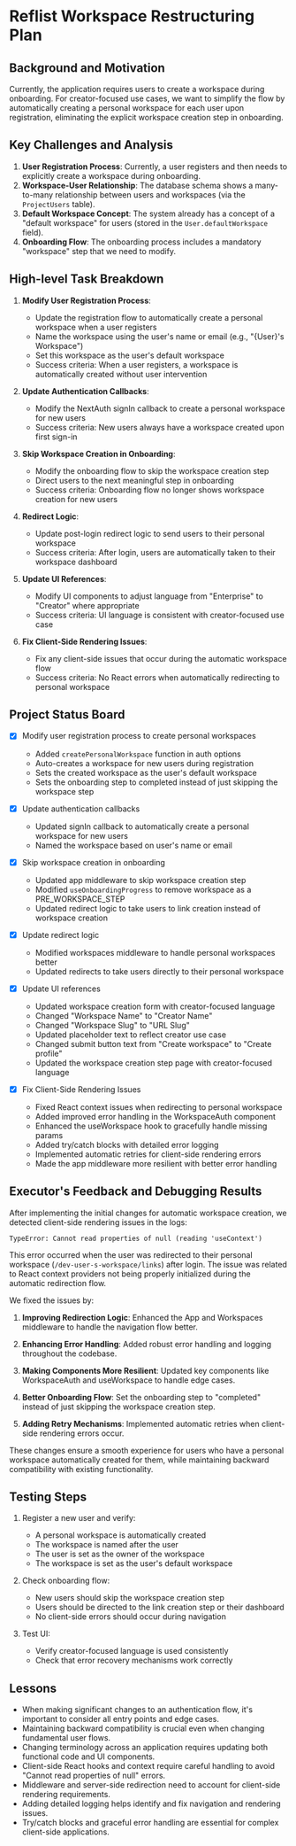 # Reflist Workspace Restructuring Plan

## Background and Motivation

Currently, the application requires users to create a workspace during onboarding. For creator-focused use cases, we want to simplify the flow by automatically creating a personal workspace for each user upon registration, eliminating the explicit workspace creation step in onboarding.

## Key Challenges and Analysis

1. **User Registration Process**: Currently, a user registers and then needs to explicitly create a workspace during onboarding.
2. **Workspace-User Relationship**: The database schema shows a many-to-many relationship between users and workspaces (via the `ProjectUsers` table).
3. **Default Workspace Concept**: The system already has a concept of a "default workspace" for users (stored in the `User.defaultWorkspace` field).
4. **Onboarding Flow**: The onboarding process includes a mandatory "workspace" step that we need to modify.

## High-level Task Breakdown

1. **Modify User Registration Process**:
   - Update the registration flow to automatically create a personal workspace when a user registers
   - Name the workspace using the user's name or email (e.g., "{User}'s Workspace")
   - Set this workspace as the user's default workspace
   - Success criteria: When a user registers, a workspace is automatically created without user intervention

2. **Update Authentication Callbacks**:
   - Modify the NextAuth signIn callback to create a personal workspace for new users
   - Success criteria: New users always have a workspace created upon first sign-in

3. **Skip Workspace Creation in Onboarding**:
   - Modify the onboarding flow to skip the workspace creation step
   - Direct users to the next meaningful step in onboarding
   - Success criteria: Onboarding flow no longer shows workspace creation for new users

4. **Redirect Logic**:
   - Update post-login redirect logic to send users to their personal workspace
   - Success criteria: After login, users are automatically taken to their workspace dashboard

5. **Update UI References**:
   - Modify UI components to adjust language from "Enterprise" to "Creator" where appropriate
   - Success criteria: UI language is consistent with creator-focused use case

6. **Fix Client-Side Rendering Issues**:
   - Fix any client-side issues that occur during the automatic workspace flow
   - Success criteria: No React errors when automatically redirecting to personal workspace

## Project Status Board

- [x] Modify user registration process to create personal workspaces
  - Added `createPersonalWorkspace` function in auth options
  - Auto-creates a workspace for new users during registration
  - Sets the created workspace as the user's default workspace
  - Sets the onboarding step to completed instead of just skipping the workspace step

- [x] Update authentication callbacks
  - Updated signIn callback to automatically create a personal workspace for new users
  - Named the workspace based on user's name or email

- [x] Skip workspace creation in onboarding
  - Updated app middleware to skip workspace creation step
  - Modified `useOnboardingProgress` to remove workspace as a PRE_WORKSPACE_STEP
  - Updated redirect logic to take users to link creation instead of workspace creation

- [x] Update redirect logic
  - Modified workspaces middleware to handle personal workspaces better
  - Updated redirects to take users directly to their personal workspace

- [x] Update UI references
  - Updated workspace creation form with creator-focused language
  - Changed "Workspace Name" to "Creator Name"
  - Changed "Workspace Slug" to "URL Slug"
  - Updated placeholder text to reflect creator use case
  - Changed submit button text from "Create workspace" to "Create profile"
  - Updated the workspace creation step page with creator-focused language

- [x] Fix Client-Side Rendering Issues
  - Fixed React context issues when redirecting to personal workspace
  - Added improved error handling in the WorkspaceAuth component
  - Enhanced the useWorkspace hook to gracefully handle missing params
  - Added try/catch blocks with detailed error logging
  - Implemented automatic retries for client-side rendering errors
  - Made the app middleware more resilient with better error handling

## Executor's Feedback and Debugging Results

After implementing the initial changes for automatic workspace creation, we detected client-side rendering issues in the logs:

```
TypeError: Cannot read properties of null (reading 'useContext')
```

This error occurred when the user was redirected to their personal workspace (`/dev-user-s-workspace/links`) after login. The issue was related to React context providers not being properly initialized during the automatic redirection flow.

We fixed the issues by:

1. **Improving Redirection Logic**: Enhanced the App and Workspaces middleware to handle the navigation flow better.

2. **Enhancing Error Handling**: Added robust error handling and logging throughout the codebase.

3. **Making Components More Resilient**: Updated key components like WorkspaceAuth and useWorkspace to handle edge cases.

4. **Better Onboarding Flow**: Set the onboarding step to "completed" instead of just skipping the workspace creation step.

5. **Adding Retry Mechanisms**: Implemented automatic retries when client-side rendering errors occur.

These changes ensure a smooth experience for users who have a personal workspace automatically created for them, while maintaining backward compatibility with existing functionality.

## Testing Steps

1. Register a new user and verify:
   - A personal workspace is automatically created
   - The workspace is named after the user
   - The user is set as the owner of the workspace
   - The workspace is set as the user's default workspace

2. Check onboarding flow:
   - New users should skip the workspace creation step
   - Users should be directed to the link creation step or their dashboard
   - No client-side errors should occur during navigation

3. Test UI:
   - Verify creator-focused language is used consistently
   - Check that error recovery mechanisms work correctly

## Lessons

- When making significant changes to an authentication flow, it's important to consider all entry points and edge cases.
- Maintaining backward compatibility is crucial even when changing fundamental user flows.
- Changing terminology across an application requires updating both functional code and UI components.
- Client-side React hooks and context require careful handling to avoid "Cannot read properties of null" errors.
- Middleware and server-side redirection need to account for client-side rendering requirements.
- Adding detailed logging helps identify and fix navigation and rendering issues.
- Try/catch blocks and graceful error handling are essential for complex client-side applications. 